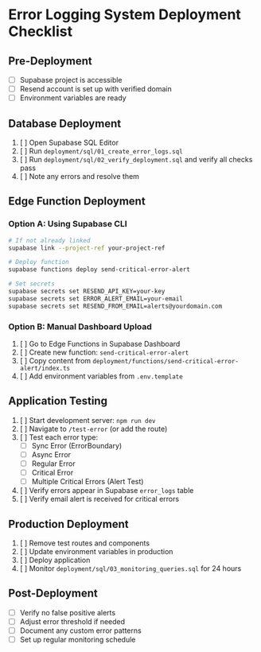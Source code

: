 # Error Logging System Deployment Checklist

## Pre-Deployment

- [ ] Supabase project is accessible
- [ ] Resend account is set up with verified domain
- [ ] Environment variables are ready

## Database Deployment

1. [ ] Open Supabase SQL Editor
2. [ ] Run `deployment/sql/01_create_error_logs.sql`
3. [ ] Run `deployment/sql/02_verify_deployment.sql` and verify all checks pass
4. [ ] Note any errors and resolve them

## Edge Function Deployment

### Option A: Using Supabase CLI

```bash
# If not already linked
supabase link --project-ref your-project-ref

# Deploy function
supabase functions deploy send-critical-error-alert

# Set secrets
supabase secrets set RESEND_API_KEY=your-key
supabase secrets set ERROR_ALERT_EMAIL=your-email
supabase secrets set RESEND_FROM_EMAIL=alerts@yourdomain.com
```

### Option B: Manual Dashboard Upload

1. [ ] Go to Edge Functions in Supabase Dashboard
2. [ ] Create new function: `send-critical-error-alert`
3. [ ] Copy content from `deployment/functions/send-critical-error-alert/index.ts`
4. [ ] Add environment variables from `.env.template`

## Application Testing

1. [ ] Start development server: `npm run dev`
2. [ ] Navigate to `/test-error` (or add the route)
3. [ ] Test each error type:
   - [ ] Sync Error (ErrorBoundary)
   - [ ] Async Error
   - [ ] Regular Error
   - [ ] Critical Error
   - [ ] Multiple Critical Errors (Alert Test)
4. [ ] Verify errors appear in Supabase `error_logs` table
5. [ ] Verify email alert is received for critical errors

## Production Deployment

1. [ ] Remove test routes and components
2. [ ] Update environment variables in production
3. [ ] Deploy application
4. [ ] Monitor `deployment/sql/03_monitoring_queries.sql` for 24 hours

## Post-Deployment

- [ ] Verify no false positive alerts
- [ ] Adjust error threshold if needed
- [ ] Document any custom error patterns
- [ ] Set up regular monitoring schedule
